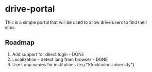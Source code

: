 # drive-portal
This is a simple portal that will be used to allow drive users to find their sites.

## Roadmap
1. Add support for direct login - DONE
2. Localization - detect lang from browser - DONE
3. Use Long names for institutions (e.g "Stockholm University")

